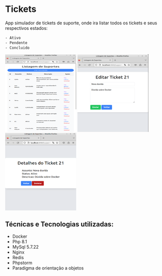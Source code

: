 # Tickets

App simulador de tickets de suporte, onde ira listar todos os tickets e seus respectivos estados:

	- Ativo
	- Pendente 
	- Concluido

<div>
    <img src="/public/assets/img-sm.png" width="230" height="250"/>
    <img src="/public/assets/img-sm2.png" width="230" height="250"/>
    <img src="/public/assets/img-sm3.png" width="230" height="250"/>
</div>

	
## Técnicas e Tecnologias utilizadas:

* Docker
* Php 8.1
* MySql 5.7.22
* Nginx 
* Redis
* Phpstorm 
* Paradigma de orientação a objetos
